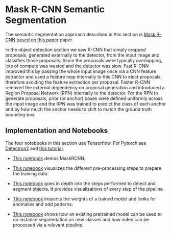 # Mask R-CNN Semantic Segmentation

The semantic segmentation approach described in this section is [Mask R-CNN based on this paper](https://arxiv.org/abs/1703.06870) paper. 

In the object detection section we saw R-CNN that simply cropped proposals, generated externally to the detector, from the input image and classifies  those proposals. Since the proposals were typically overlapping, lots of compute was wasted and the detector was slow. Fast R-CNN improved this by passing the whole input image once via a CNN feature extractor and used a feature map internally to this CNN to elect proposals, therefore avoiding the feature extraction per proposal. Faster R-CNN removed the external dependency on proposal generation and introduced a Region Proposal Network (RPN) internally to the detector. For the RPN to generate proposals, prior (or anchor)  boxes were defined uniformly across the input image and the RPN was trained to predict the class of each anchor and by how much the anchor needs to shift to match the ground truth bounding box. 


## Implementation and Notebooks

The four notebooks in this section use Tensorflow. For Pytorch see [Detectron2](https://github.com/tensorflow/tpu/tree/master/models/official/detection) and [this tutorial](https://colab.research.google.com/drive/16jcaJoc6bCFAQ96jDe2HwtXj7BMD_-m5). 

* [This notebook](https://pantelis.github.io/artificial-intelligence/aiml-common/lectures/scene-understanding/semantic-segmentation/demo.ipynb) demos MaskRCNN.

* [This notebook](https://pantelis.github.io/artificial-intelligence/aiml-common/lectures/scene-understanding/semantic-segmentation/inspect_data.ipynb) visualizes the different pre-processing steps to prepare the training data.

* [This notebook](https://pantelis.github.io/artificial-intelligence/aiml-common/lectures/scene-understanding/semantic-segmentation/inspect_model.ipynb) goes in depth into the steps performed to detect and segment objects. It provides visualizations of every step of the pipeline.

* [This notebook](https://pantelis.github.io/artificial-intelligence/aiml-common/lectures/scene-understanding/semantic-segmentation/inspect_weights.ipynb) inspects the weights of a trained model and looks for anomalies and odd patterns.

* [This notebook](https://pantelis.github.io/artificial-intelligence/aiml-common/lectures/scene-understanding/semantic-segmentation/detectron2_tutorial.ipynb) shows how an existing pretrained model can be used to do instance segmentation on new classes and how video can be processed via a relevant pipeline.

